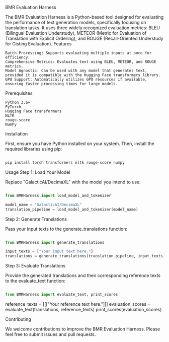 BMR Evaluation Harness

The BMR Evaluation Harness is a Python-based tool designed for evaluating the performance of text generation models, specifically focusing on translation tasks. It uses three widely recognized evaluation metrics: BLEU (Bilingual Evaluation Understudy), METEOR (Metric for Evaluation of Translation with Explicit Ordering), and ROUGE (Recall-Oriented Understudy for Gisting Evaluation).
Features

    Batch Processing: Supports evaluating multiple inputs at once for efficiency.
    Comprehensive Metrics: Evaluates text using BLEU, METEOR, and ROUGE metrics.
    Model Agnostic: Can be used with any model that generates text, provided it is compatible with the Hugging Face transformers library.
    GPU Support: Automatically utilizes GPU resources if available, ensuring faster processing times for large models.

Prerequisites

    Python 3.6+
    PyTorch
    Hugging Face transformers
    NLTK
    rouge-score
    NumPy

Installation

First, ensure you have Python installed on your system. Then, install the required libraries using pip:

```bash

pip install torch transformers nltk rouge-score numpy
```

Usage
Step 1: Load Your Model

Replace "GalacticAI/DecimaXL" with the model you intend to use:

```python

from BMRHarness import load_model_and_tokenizer

model_name = "GalacticAI/DecimaXL"
translation_pipeline = load_model_and_tokenizer(model_name)
```

Step 2: Generate Translations

Pass your input texts to the generate_translations function:

```python

from BMRHarness import generate_translations

input_texts = ["Your input text here."]
translations = generate_translations(translation_pipeline, input_texts)
```

Step 3: Evaluate Translations

Provide the generated translations and their corresponding reference texts to the evaluate_text function:

```python

from BMRHarness import evaluate_text, print_scores
```

reference_texts = [[["Your reference text here."]]]
evaluation_scores = evaluate_text(translations, reference_texts)
print_scores(evaluation_scores)


Contributing

We welcome contributions to improve the BMR Evaluation Harness. Please feel free to submit issues and pull requests.
